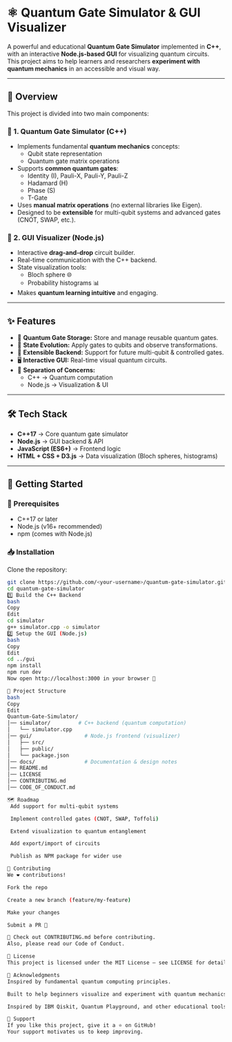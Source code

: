 # ⚛️ Quantum Gate Simulator & GUI Visualizer

A powerful and educational **Quantum Gate Simulator** implemented in **C++**, with an interactive **Node.js-based GUI** for visualizing quantum circuits.  
This project aims to help learners and researchers **experiment with quantum mechanics** in an accessible and visual way.  

---

## 📖 Overview

This project is divided into two main components:

### 🔹 1. Quantum Gate Simulator (C++)
- Implements fundamental **quantum mechanics** concepts:
  - Qubit state representation  
  - Quantum gate matrix operations  
- Supports **common quantum gates**:
  - Identity (I), Pauli-X, Pauli-Y, Pauli-Z  
  - Hadamard (H)  
  - Phase (S)  
  - T-Gate  
- Uses **manual matrix operations** (no external libraries like Eigen).  
- Designed to be **extensible** for multi-qubit systems and advanced gates (CNOT, SWAP, etc.).  

### 🔹 2. GUI Visualizer (Node.js)
- Interactive **drag-and-drop** circuit builder.  
- Real-time communication with the C++ backend.  
- State visualization tools:
  - Bloch sphere 🌐  
  - Probability histograms 📊  
- Makes **quantum learning intuitive** and engaging.  

---

## ✨ Features

- 🎯 **Quantum Gate Storage:** Store and manage reusable quantum gates.  
- 🔄 **State Evolution:** Apply gates to qubits and observe transformations.  
- 🧩 **Extensible Backend:** Support for future multi-qubit & controlled gates.  
- 🖥️ **Interactive GUI:** Real-time visual quantum circuits.  
- 🧹 **Separation of Concerns:**  
  - C++ → Quantum computation  
  - Node.js → Visualization & UI  

---

## 🛠️ Tech Stack

- **C++17** → Core quantum gate simulator  
- **Node.js** → GUI backend & API  
- **JavaScript (ES6+)** → Frontend logic  
- **HTML + CSS + D3.js** → Data visualization (Bloch spheres, histograms)  

---

## 🚀 Getting Started

### 🔧 Prerequisites
- C++17 or later  
- Node.js (v16+ recommended)  
- npm (comes with Node.js)  

### 📥 Installation

Clone the repository:
```bash
git clone https://github.com/<your-username>/quantum-gate-simulator.git
cd quantum-gate-simulator
1️⃣ Build the C++ Backend
bash
Copy
Edit
cd simulator
g++ simulator.cpp -o simulator
2️⃣ Setup the GUI (Node.js)
bash
Copy
Edit
cd ../gui
npm install
npm run dev
Now open http://localhost:3000 in your browser 🚀

📂 Project Structure
bash
Copy
Edit
Quantum-Gate-Simulator/
│── simulator/         # C++ backend (quantum computation)
│   └── simulator.cpp
│── gui/                 # Node.js frontend (visualizer)
│   ├── src/
│   ├── public/
│   └── package.json
│── docs/                # Documentation & design notes
│── README.md
│── LICENSE
│── CONTRIBUTING.md
│── CODE_OF_CONDUCT.md

🗺️ Roadmap
 Add support for multi-qubit systems

 Implement controlled gates (CNOT, SWAP, Toffoli)

 Extend visualization to quantum entanglement

 Add export/import of circuits

 Publish as NPM package for wider use

🤝 Contributing
We ❤️ contributions!

Fork the repo

Create a new branch (feature/my-feature)

Make your changes

Submit a PR 🎉

📌 Check out CONTRIBUTING.md before contributing.
Also, please read our Code of Conduct.

📜 License
This project is licensed under the MIT License – see LICENSE for details.

🙌 Acknowledgments
Inspired by fundamental quantum computing principles.

Built to help beginners visualize and experiment with quantum mechanics.

Inspired by IBM Qiskit, Quantum Playground, and other educational tools.

🌟 Support
If you like this project, give it a ⭐ on GitHub!
Your support motivates us to keep improving.